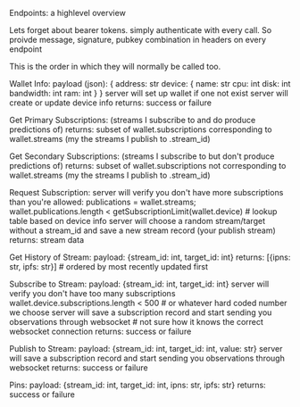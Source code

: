 Endpoints: a highlevel overview

Lets forget about bearer tokens. simply authenticate with every call. So proivde message, signature, pubkey combination in headers on every endpoint

This is the order in which they will normally be called too.

Wallet Info:
    payload (json): {
        address: str 
        device: {
            name: str
            cpu: int
            disk: int
            bandwidth: int
            ram: int
        }
    }
    server will set up wallet if one not exist
    server will create or update device info
    returns: success or failure

Get Primary Subscriptions: (streams I subscribe to and do produce predictions of)
    returns: subset of wallet.subscriptions corresponding to wallet.streams (my the streams I publish to .stream_id)

Get Secondary Subscriptions: (streams I subscribe to but don't produce predictions of)
    returns: subset of wallet.subscriptions not corresponding to wallet.streams (my the streams I publish to .stream_id)

Request Subscription:
    server will verify you don't have more subscriptions than you're allowed:
        publications = wallet.streams;
        wallet.publications.length < getSubscriptionLimit(wallet.device) # lookup table based on device info
    server will choose a random stream/target without a stream_id and save a new stream record (your publish stream)
    returns: stream data

Get History of Stream: 
    payload: {stream_id: int, target_id: int}
    returns: [{ipns: str, ipfs: str}] # ordered by most recently updated first

Subscribe to Stream:
    payload: {stream_id: int, target_id: int}
    server will verify you don't have too many subscriptions
        wallet.device.subscriptions.length < 500 # or whatever hard coded number we choose
    server will save a subscription record and start sending you observations through websocket # not sure how it knows the correct websocket connection
    returns: success or failure

Publish to Stream:
    payload: {stream_id: int, target_id: int, value: str}
    server will save a subscription record and start sending you observations through websocket
    returns: success or failure

Pins:
    payload: {stream_id: int, target_id: int, ipns: str, ipfs: str}
    returns: success or failure